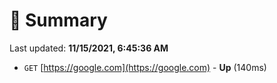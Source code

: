 # 📖 Summary
Last updated: **11/15/2021, 6:45:36 AM**

- `GET` [https://google.com](https://google.com) - **Up** (140ms)
